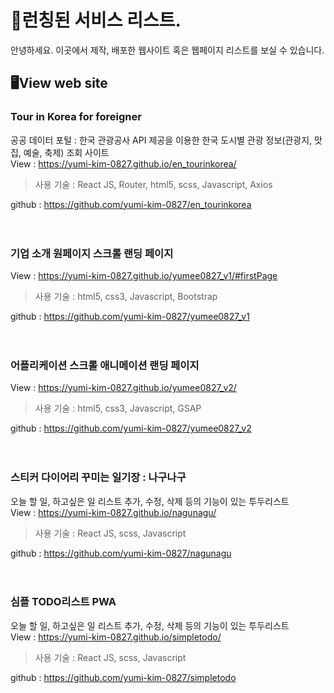 # 📝런칭된 서비스 리스트.
안녕하세요.
이곳에서 제작, 배포한 웹사이트 혹은 웹페이지 리스트를 보실 수 있습니다.


## 🖥️View web site


### Tour in Korea for foreigner
공공 데이터 포털 : 한국 관광공사 API 제공을 이용한 한국 도시별 관광 정보(관광지, 맛집, 예술, 축제) 조회 사이트
<br/>
View : https://yumi-kim-0827.github.io/en_tourinkorea/
<br/>
> 사용 기술 : React JS, Router, html5, scss, Javascript, Axios

github : https://github.com/yumi-kim-0827/en_tourinkorea
<br/><br/><br/>
### 기업 소개 원페이지 스크롤 랜딩 페이지
View : https://yumi-kim-0827.github.io/yumee0827_v1/#firstPage
<br/>
> 사용 기술 :  html5, css3, Javascript, Bootstrap

github : https://github.com/yumi-kim-0827/yumee0827_v1
<br/><br/><br/>
### 어플리케이션 스크롤 애니메이션 랜딩 페이지
View : https://yumi-kim-0827.github.io/yumee0827_v2/
<br/>
> 사용 기술 :  html5, css3, Javascript, GSAP

github : https://github.com/yumi-kim-0827/yumee0827_v2
<br/><br/><br/>
### 스티커 다이어리 꾸미는 일기장 : 나구나구
오늘 할 일, 하고싶은 일 리스트 추가, 수정, 삭제 등의 기능이 있는 투두리스트
<br/>
View : https://yumi-kim-0827.github.io/nagunagu/
<br/>
> 사용 기술 : React JS, scss, Javascript

github : https://github.com/yumi-kim-0827/nagunagu
<br/><br/><br/>
### 심플 TODO리스트 PWA
오늘 할 일, 하고싶은 일 리스트 추가, 수정, 삭제 등의 기능이 있는 투두리스트
<br/>
View : https://yumi-kim-0827.github.io/simpletodo/
<br/>
> 사용 기술 : React JS, scss, Javascript

github : https://github.com/yumi-kim-0827/simpletodo
<br/><br/><br/>
